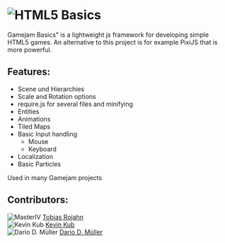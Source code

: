# ![HTML5 Basics](http://www.game-codi.ng/media/html5-basics/html5_basics.png)

Gamejam Basics" is a lightweight js framework for developing simple HTML5 games. An alternative to this project is for example PixiJS that is more powerful.

## Features:

* Scene und Hierarchies
* Scale and Rotation options
* require.js for several files and minifying
* Entities
* Animations
* Tiled Maps
* Basic Input handling
	* Mouse
	* Keyboard
* Localization
* Basic Particles

Used in many Gamejam projects

## Contributors:
![MasterIV](https://avatars2.githubusercontent.com/u/1334077?s=50) [Tobias Rojahn](https://github.com/MasterIV)<br />
![Kevin Kub](https://avatars3.githubusercontent.com/u/454950?s=50) [Kevin Kub](https://github.com/kevinkub)<br />
![Dario D. Müller](https://avatars1.githubusercontent.com/u/2358139?s=50) [Dario D. Müller](https://github.com/DariosKrimsKrams)


